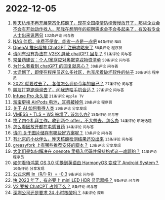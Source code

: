 # 2022-12-05

1. [昨天杭州不再开展常态化核酸了，现在全国疫情防控慢慢放开了，那些企业会不会有开始动作找人，那我在想明年的招聘需求会不会多起来了，有没有专业人士出来说两句](https://www.v2ex.com/t/900109) `132条评论` `问与答`
1. [NAS 伴侣，电费不便宜，能省一点是一点吧](https://www.v2ex.com/t/900105) `64条评论` `NAS`
1. [OpenAI 推出超神 ChatGPT 注册攻略来了](https://www.v2ex.com/t/900126) `58条评论` `程序员`
1. [请问有没有办法在 V2EX 屏蔽 chatGPT 回复？](https://www.v2ex.com/t/900131) `51条评论` `问与答`
1. [常备药建议：个人/家庭应对奥密克戎物资清单](https://www.v2ex.com/t/900116) `50条评论` `问与答`
1. [为什么我看到 chatGPT 的回复就恶心？](https://www.v2ex.com/t/900177) `30条评论` `问与答`
1. [太遗憾了，即使在程序员这么多社区，也充斥着破坏软件的帖子](https://www.v2ex.com/t/900112) `30条评论` `程序员`
1. [2022 就要过去了， 各位怎么评价今年的自己？](https://www.v2ex.com/t/900169) `27条评论` `问与答`
1. [朋友打算跑滴滴去了，问我选啥手机合适？](https://www.v2ex.com/t/900118) `27条评论` `问与答`
1. [Infuse Pro 永久版](https://www.v2ex.com/t/900100) `21条评论` `Apple TV`
1. [淘宝更换 AirPods 电池，耳机被掉包](https://www.v2ex.com/t/900178) `20条评论` `程序员`
1. [关于 AI 如何看待人类](https://www.v2ex.com/t/900158) `20条评论` `分享发现`
1. [VMESS + TLS + WS 被墙了. 该怎么办?](https://www.v2ex.com/t/900121) `15条评论` `问与答`
1. [找了四个礼拜工作，收到两个 offer，不大想去，怎么办](https://www.v2ex.com/t/900127) `14条评论` `职场话题`
1. [怎么看因放开都在屯感冒药](https://www.v2ex.com/t/900111) `14条评论` `问与答`
1. [请问 关于图片储存有哪些好方案呢？](https://www.v2ex.com/t/900146) `13条评论` `问与答`
1. [有北京的小伙伴么，昨天核酸检测结果还没出来](https://www.v2ex.com/t/900141) `13条评论` `问与答`
1. [greasyfork 上有哪些推荐安装的脚本？](https://www.v2ex.com/t/900102) `13条评论` `分享发现`
1. [大佬们是如何解决在 onenote 里插入代码并保持格式这一难题的？](https://www.v2ex.com/t/900113) `11条评论` `程序员`
1. [如何看待鸿蒙 OS 3.0 切换到英语由 HarmonyOS 变成了 Android System？](https://www.v2ex.com/t/900189) `10条评论` `分享发现`
1. [公式求解 In（R/1-R）= -0.3](https://www.v2ex.com/t/900190) `9条评论` `问与答`
1. [快 2023 年了，有必要上 mini LED HDR 显示器吗？](https://www.v2ex.com/t/900137) `9条评论` `问与答`
1. [V2 要被 ChatCPT 占领了么？](https://www.v2ex.com/t/900179) `8条评论` `问与答`
1. [深圳公司还是要求 24 小时核酸吗？](https://www.v2ex.com/t/900162) `8条评论` `深圳`
